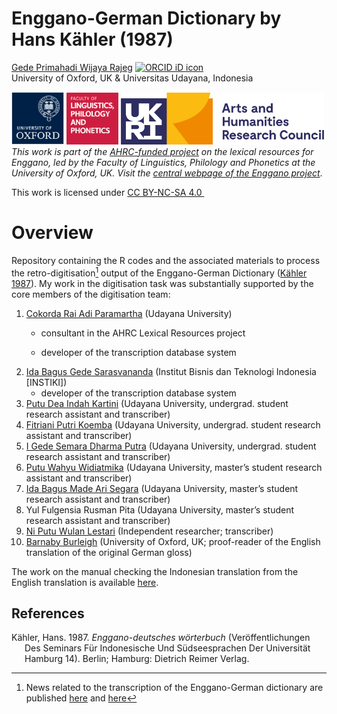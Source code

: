 Enggano-German Dictionary by Hans Kähler (1987)
================
[Gede Primahadi Wijaya
Rajeg](https://www.ling-phil.ox.ac.uk/people/gede-rajeg)
<a itemprop="sameAs" content="https://orcid.org/0000-0002-2047-8621" href="https://orcid.org/0000-0002-2047-8621" target="orcid.widget" rel="noopener noreferrer" style="vertical-align:top;"><img src="https://orcid.org/sites/default/files/images/orcid_16x16.png" style="width:1em;margin-right:.5em;" alt="ORCID iD icon"></a>
</a><br>University of Oxford, UK & Universitas Udayana, Indonesia

<!-- README.md is generated from README.Rmd. Please edit that file -->
<!-- badges: start -->

[<img
src="https://raw.githubusercontent.com/engganolang/digitised-holle-list/main/file-oxweb-logo.gif"
width="84" alt="The University of Oxford" />](https://www.ox.ac.uk/)
[<img
src="https://raw.githubusercontent.com/engganolang/digitised-holle-list/main/file-lingphil.png"
width="83"
alt="Faculty of Linguistics, Philology and Phonetics, the University of Oxford" />](https://www.ling-phil.ox.ac.uk/)
[<img
src="https://raw.githubusercontent.com/engganolang/digitised-holle-list/main/file-ahrc.png"
width="325" alt="Arts and Humanities Research Council (AHRC)" />](https://www.ukri.org/councils/ahrc/)
</br>*This work is part of the [AHRC-funded
project](https://gtr.ukri.org/project/8AB0C3DC-F1C9-4CFA-BB4D-5BE748213372)
on the lexical resources for Enggano, led by the Faculty of Linguistics,
Philology and Phonetics at the University of Oxford, UK. Visit the
[central webpage of the Enggano
project](https://enggano.ling-phil.ox.ac.uk/)*.

<p xmlns:cc="http://creativecommons.org/ns#">
This work is licensed under
<a href="https://creativecommons.org/licenses/by-nc-sa/4.0/?ref=chooser-v1" target="_blank" rel="license noopener noreferrer" style="display:inline-block;">CC
BY-NC-SA 4.0
<img style="height:22px!important;margin-left:3px;vertical-align:text-bottom;" src="https://mirrors.creativecommons.org/presskit/icons/cc.svg?ref=chooser-v1" alt=""><img style="height:22px!important;margin-left:3px;vertical-align:text-bottom;" src="https://mirrors.creativecommons.org/presskit/icons/by.svg?ref=chooser-v1" alt=""><img style="height:22px!important;margin-left:3px;vertical-align:text-bottom;" src="https://mirrors.creativecommons.org/presskit/icons/nc.svg?ref=chooser-v1" alt=""><img style="height:22px!important;margin-left:3px;vertical-align:text-bottom;" src="https://mirrors.creativecommons.org/presskit/icons/sa.svg?ref=chooser-v1" alt=""></a>
</p>
<!-- badges: end -->

# Overview

Repository containing the R codes and the associated materials to
process the retro-digitisation[^1] output of the Enggano-German
Dictionary ([Kähler 1987](#ref-kähler1987)). My work in the digitisation
task was substantially supported by the core members of the digitisation
team:

1.  [Cokorda Rai Adi
    Paramartha](https://udayananetworking.unud.ac.id/lecturer/2379-cokorda-rai-adi-pramartha)
    (Udayana University)
    - consultant in the AHRC Lexical Resources project

    - developer of the transcription database system
2.  [Ida Bagus Gede
    Sarasvananda](https://scholar.google.co.id/citations?user=mShkhLEAAAAJ&hl=id)
    (Institut Bisnis dan Teknologi Indonesia \[INSTIKI\])
    - developer of the transcription database system
3.  [Putu Dea Indah
    Kartini](https://www.researchgate.net/profile/Putu-Kartini) (Udayana
    University, undergrad. student research assistant and transcriber)
4.  [Fitriani Putri
    Koemba](https://figshare.com/authors/Fitri_Koemba/16637976) (Udayana
    University, undergrad. student research assistant and transcriber)
5.  [I Gede Semara Dharma
    Putra](https://figshare.com/authors/I_Gede_Semara_Dharma_Putra/11755628)
    (Udayana University, undergrad. student research assistant and
    transcriber)
6.  [Putu Wahyu
    Widiatmika](https://scholar.google.com/citations?user=2S21SFYAAAAJ&hl=en)
    (Udayana University, master’s student research assistant and
    transcriber)
7.  [Ida Bagus Made Ari
    Segara](https://scholar.google.com/citations?user=rkWwDAwAAAAJ&hl=id)
    (Udayana University, master’s student research assistant and
    transcriber)
8.  Yul Fulgensia Rusman Pita (Udayana University, master’s student
    research assistant and transcriber)
9.  [Ni Putu Wulan
    Lestari](https://id.linkedin.com/in/ni-putu-wulan-lestari-572962179)
    (Independent researcher; transcriber)
10. [Barnaby Burleigh](https://philpeople.org/profiles/barnaby-burleigh)
    (University of Oxford, UK; proof-reader of the English translation
    of the original German gloss)

The work on the manual checking the Indonesian translation from the
English translation is available
[here](https://github.com/engganolang/kahler-idn-translation-checking).

## References

<div id="refs" class="references csl-bib-body hanging-indent">

<div id="ref-kähler1987" class="csl-entry">

Kähler, Hans. 1987. *Enggano-deutsches wörterbuch* (Veröffentlichungen
Des Seminars Für Indonesische Und Südseesprachen Der Universität Hamburg
14). Berlin; Hamburg: Dietrich Reimer Verlag.

</div>

</div>

[^1]: News related to the transcription of the Enggano-German dictionary
    are published
    [here](https://www.ling-phil.ox.ac.uk/news/2023/05/28/retro-digitisation-work-enggano-german-dictionary-udayana-university-indonesia)
    and
    [here](https://sasing.unud.ac.id/posts/boel-students-involved-in-research-project-led-by-researchers-from-the-university-of-oxford-uk)
